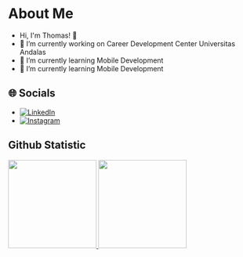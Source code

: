 # About Me
- Hi, I'm Thomas! 👋
- 🔭 I’m currently working on Career Development Center Universitas Andalas
- 🌱 I’m currently learning Mobile Development
- 🌱 I’m currently learning Mobile Development

## 🌐 Socials
- [![LinkedIn](https://img.shields.io/badge/LinkedIn-%230077B5.svg?logo=linkedin&logoColor=white)](https://www.linkedin.com/in/thomas-asfar/)
- [![Instagram](https://img.shields.io/badge/Instagram-E4405F?style=for-the-badge&logo=instagram&logoColor=white)](https://www.instagram.com/nobeltom_)

<!--
## 🛠 &nbsp;Tech Stack
![Python](https://img.shields.io/badge/-Python-05122A?style=flat&logo=python)&nbsp;
![JavaScript](https://img.shields.io/badge/-JavaScript-05122A?style=flat&logo=javascript)&nbsp;
![Java](https://img.shields.io/badge/-Java-05122A?style=flat&logo=Java&logoColor=FFA518)&nbsp;
![Kotlin](https://img.shields.io/badge/kotlin-05122A.svg?style=flat&logo=kotlin)&nbsp;
![Android Studio](https://img.shields.io/badge/Android%20Studio-05122A.svg?style=flat&logo=android-studio&)&nbsp;
![Bootstrap](https://img.shields.io/badge/-Bootstrap-05122A?style=flat&logo=bootstrap&logoColor=563D7C)\
![HTML](https://img.shields.io/badge/-HTML-05122A?style=flat&logo=HTML5)&nbsp;
![CSS](https://img.shields.io/badge/-CSS-05122A?style=flat&logo=CSS3&logoColor=1572B6)&nbsp;
![PHP](https://img.shields.io/badge/php-05122A.svg?style=flat&logo=php&logoColor=white)&nbsp;
![Git](https://img.shields.io/badge/-Git-05122A?style=flat&logo=git)&nbsp;
![GitHub](https://img.shields.io/badge/-GitHub-05122A?style=flat&logo=github)&nbsp;
![Visual Studio Code](https://img.shields.io/badge/-Visual%20Studio%20Code-05122A?style=flat&logo=visual-studio-code&logoColor=007ACC)&nbsp;
![NumPy](https://img.shields.io/badge/numpy%20-%23013243.svg?&style=flat&logo=numpy&logoColor=white)&nbsp;
![Pandas](https://img.shields.io/badge/pandas%20-%23150458.svg?&style=flat&logo=pandas&logoColor=white)&nbsp;
![Matplotlib](https://img.shields.io/badge/Matplotlib-05122A.svg?style=flat&logo=Matplotlib)&nbsp;
-->

## Github Statistic
<p align="left">
<a href="https://github.com/thomasasfar">
  <img height="180em" src="https://github-readme-stats-eight-theta.vercel.app/api?username=thomasasfar&show_icons=true&theme=algolia&include_all_commits=true&count_private=true"/>
<!--   <img height="180em" src="https://github-readme-stats-eight-theta.vercel.app/api/top-langs/?username=thomasasfar&layout=compact&langs_count=8&theme=algolia&count_private=true"/> -->
  <img height="180em" src="https://github-readme-stats-eight-theta.vercel.app/api/top-langs/?username=thomasasfar&layout=compact&count_private=true&langs_count=8&theme=algolia&token=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"/>

</a>
</p>

<!--
**thomasasfar/thomasasfar** is a ✨ _special_ ✨ repository because its `README.md` (this file) appears on your GitHub profile.

Here are some ideas to get you started:

- 🔭 I’m currently working on ...
- 🌱 I’m currently learning ...
- 👯 I’m looking to collaborate on ...
- 🤔 I’m looking for help with ...
- 💬 Ask me about ...
- 📫 How to reach me: ...
- 😄 Pronouns: ...
- ⚡ Fun fact: ...
-->
